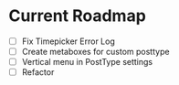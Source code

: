 # Current Roadmap

- [ ] Fix Timepicker Error Log
- [ ] Create metaboxes for custom posttype
- [ ] Vertical menu in PostType settings
- [ ] Refactor
